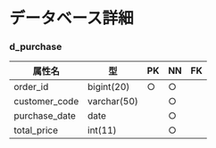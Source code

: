 # データベース詳細

### d_purchase
|属性名|型|PK|NN|FK|
|-------|-------|---|---|---|
|order_id|bigint(20)|○|○||
|customer_code|varchar(50)||○||
|purchase_date|date||○||
|total_price|int(11)||○||
